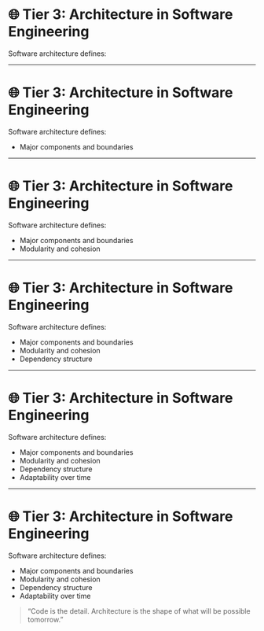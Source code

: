# 🌐 Tier 3: Architecture in Software Engineering

Software architecture defines:

<!--
Introduce this as the most familiar territory—how we structure software systems at the component and module level.

But emphasize: this is **not just code organization**. Architecture here defines modularity, boundaries, and change resilience.
 
Explain how good software architecture allows the system to evolve without introducing chaos. 
 
Reference examples like layered architecture, hexagonal/clean architecture, and bounded contexts in microservices.
-->

---
# 🌐 Tier 3: Architecture in Software Engineering

Software architecture defines:

- Major components and boundaries
<!-- 
Who talks to whom, and how often? Define surface areas clearly.
-->

---
# 🌐 Tier 3: Architecture in Software Engineering

Software architecture defines:

- Major components and boundaries
- Modularity and cohesion
<!-- 
Separate concerns to make systems more understandable and adaptable.
-->

---
# 🌐 Tier 3: Architecture in Software Engineering

Software architecture defines:

- Major components and boundaries
- Modularity and cohesion
- Dependency structure
<!-- 
Avoid invisible tangles; enforce intentional directionality.
-->

---
# 🌐 Tier 3: Architecture in Software Engineering

Software architecture defines:

- Major components and boundaries
- Modularity and cohesion
- Dependency structure
- Adaptability over time
<!-- 
Architecture should allow safe evolution—not just stability.
-->

---
# 🌐 Tier 3: Architecture in Software Engineering

Software architecture defines:

- Major components and boundaries
- Modularity and cohesion
- Dependency structure
- Adaptability over time

> “Code is the detail. Architecture is the shape of what will be possible tomorrow.”

<!-- 
In software systems, architecture refers to the high-level structure: the major components, their roles, and how they communicate. 
 
But it’s not a static picture. Software architecture evolves through decisions made over time decisions about modularity, dependency management, resilience, scalability, and more.
 
A well-architected system supports change without chaos and adapts as new features and constraints emerge.
-->
